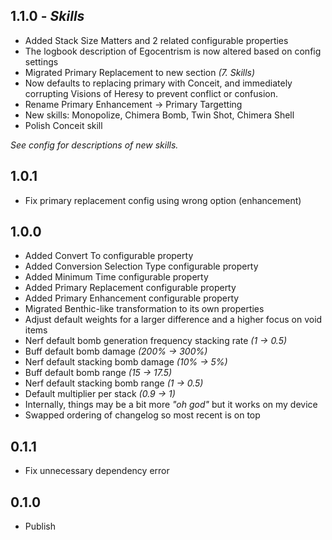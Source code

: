 
## 1.1.0 - *Skills*

- Added Stack Size Matters and 2 related configurable properties
- The logbook description of Egocentrism is now altered based on config settings
- Migrated Primary Replacement to new section *(7. Skills)*
- Now defaults to replacing primary with Conceit, and immediately corrupting Visions of Heresy to prevent conflict or confusion.
- Rename Primary Enhancement -> Primary Targetting
- New skills: Monopolize, Chimera Bomb, Twin Shot, Chimera Shell
- Polish Conceit skill

*See config for descriptions of new skills.*

## 1.0.1

- Fix primary replacement config using wrong option (enhancement)

## 1.0.0

- Added Convert To configurable property
- Added Conversion Selection Type configurable property
- Added Minimum Time configurable property
- Added Primary Replacement configurable property
- Added Primary Enhancement configurable property
- Migrated Benthic-like transformation to its own properties
- Adjust default weights for a larger difference and a higher focus on void items
- Nerf default bomb generation frequency stacking rate *(1 -> 0.5)*
- Buff default bomb damage *(200% -> 300%)*
- Nerf default stacking bomb damage *(10% -> 5%)*
- Buff default bomb range *(15 -> 17.5)*
- Nerf default stacking bomb range *(1 -> 0.5)*
- Default multiplier per stack *(0.9 -> 1)*
- Internally, things may be a bit more *"oh god"* but it works on my device
- Swapped ordering of changelog so most recent is on top

## 0.1.1

- Fix unnecessary dependency error

## 0.1.0

- Publish
